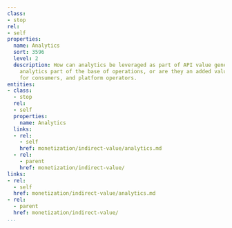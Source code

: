 ```yaml
---
class:
- stop
rel:
- self
properties:
  name: Analytics
  sort: 3596
  level: 2
  description: How can analytics be leveraged as part of API value generation? Are
    analytics part of the base of operations, or are they an added value incentive
    for consumers, and platform operators.
entities:
- class:
  - stop
  rel:
  - self
  properties:
    name: Analytics
  links:
  - rel:
    - self
    href: monetization/indirect-value/analytics.md
  - rel:
    - parent
    href: monetization/indirect-value/
links:
- rel:
  - self
  href: monetization/indirect-value/analytics.md
- rel:
  - parent
  href: monetization/indirect-value/
...
```

